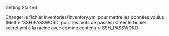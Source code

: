 Getting Started

Changer le fichier inventories/inventory.yml pour mettre les données voulus (Mettre 'SSH PASSWORD' pour les mots de passes)
Créer le fichier secret.yml à la racine avec comme contenu > SSH_PASSWORD: <le mot de passe>
